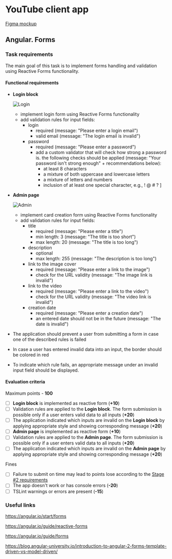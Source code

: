 
# YouTube client app

[Figma mockup](https://www.figma.com/file/tS3Zqk138yXUmRxSWKDv4r/YouTube-client?node-id=0%3A1)

## Angular. Forms

### Task requirements
The main goal of this task is to implement forms handling and validation using Reactive Forms functionality.

#### Functional requirements
- **Login block**

    ![Login](./login.jpg)

    - implement login form using Reactive Forms functionality
    - add validation rules for input fields:
        - login
            - required (message: "Please enter a login email")
            - valid email (message: "The login email is invalid")
        - password
            - required (message: "Please enter a password")
            - add a custom validator that will check how strong a password is. the following checks should be applied (message: "Your password isn't strong enough" + recommendations below):
                - at least 8 characters
                - a mixture of both uppercase and lowercase letters
                - a mixture of letters and numbers
                - inclusion of at least one special character, e.g., ! @ # ? ]

- **Admin page**

    ![Admin](./admin.jpg)

    - implement card creation form using Reactive Forms functionality
    - add validation rules for input fields:
        - title
            - required (message: "Please enter a title")
            - min length: 3 (message: "The title is too short")
            - max length: 20 (message: "The title is too long")
        - description
            - optional
            - max length: 255 (message: "The description is too long")
        - link to the image cover
            - required (message: "Please enter a link to the image")
            - check for the URL validity (message: "The image link is invalid")
        - link to the video
            - required (message: "Please enter a link to the video")
            - check for the URL validity (message: "The video link is invalid")
        - creation date
            - required (message: "Please enter a creation date")
            - an entered date should not be in the future (message: "The date is invalid")

- The application should prevent a user from submitting a form in case one of the described rules is failed
- In case a user has entered invalid data into an input, the border should be colored in red
- To indicate which rule fails, an appropriate message under an invalid input field should be displayed.

#### Evaluation criteria
Maximum points - **100**

- [ ] **Login block** is implemented as reactive form (**+10**)
- [ ] Validation rules are applied to the **Login block**. The form submission is possible only if a user enters valid data to all inputs (**+20**)
- [ ] The application indicated which inputs are invalid on the **Login block** by applying appropriate style and showing corresponding message (**+20**)
- [ ] **Admin page** is implemented as reactive form (**+10**)
- [ ] Validation rules are applied to the **Admin page**. The form submission is possible only if a user enters valid data to all inputs (**+20**)
- [ ] The application indicated which inputs are invalid on the **Admin page** by applying appropriate style and showing corresponding message (**+20**)

Fines
- [ ] Failure to submit on time may lead to points lose according to the [Stage #2 requirements](https://docs.rs.school/#/stage2?id=%d0%94%d0%b5%d0%b4%d0%bb%d0%b0%d0%b9%d0%bd%d1%8b)
- [ ] The app doesn't work or has console errors (**-20**)
- [ ] TSLint warnings or errors are present (**-15**)

### Useful links
https://angular.io/start/forms

https://angular.io/guide/reactive-forms

https://angular.io/guide/forms

https://blog.angular-university.io/introduction-to-angular-2-forms-template-driven-vs-model-driven/
